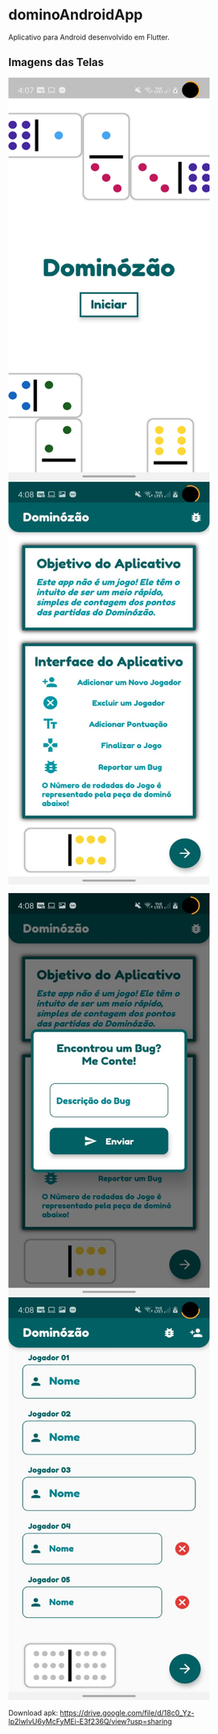 # dominoAndroidApp
Aplicativo para Android desenvolvido em Flutter.

## Imagens das Telas

<img src="https://github.com/jp98smartins/dominoAndroidApp/blob/master/Imagens%20das%20Telas/1.jpeg" width="400" height="800"><img src="https://github.com/jp98smartins/dominoAndroidApp/blob/master/Imagens%20das%20Telas/2.jpeg" width="400" height="800">

<img src="https://github.com/jp98smartins/dominoAndroidApp/blob/master/Imagens%20das%20Telas/3.jpeg" width="400" height="800"><img src="https://github.com/jp98smartins/dominoAndroidApp/blob/master/Imagens%20das%20Telas/4.jpeg" width="400" height="800">

Download apk: https://drive.google.com/file/d/18c0_Yz-lp2lwIvU6yMcFyMEi-E3f236Q/view?usp=sharing
